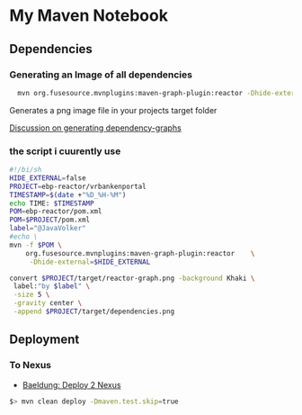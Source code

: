 # My Maven Notebook


## Dependencies

### Generating an Image of all dependencies
```bash
  mvn org.fusesource.mvnplugins:maven-graph-plugin:reactor -Dhide-external=true
```
Generates a png image file in your projects target folder

[Discussion on generating dependency-graphs](https://stackoverflow.com/questions/4084669/how-to-generate-a-graph-of-the-dependency-between-all-modules-of-a-maven-project)

### the script i cuurently use
```bash
#!/bi/sh
HIDE_EXTERNAL=false
PROJECT=ebp-reactor/vrbankenportal
TIMESTAMP=$(date +"%D_%H-%M")
echo TIME: $TIMESTAMP
POM=ebp-reactor/pom.xml
POM=$PROJECT/pom.xml
label="@JavaVolker"
#echo \
mvn -f $POM \
	org.fusesource.mvnplugins:maven-graph-plugin:reactor	\
	 -Dhide-external=$HIDE_EXTERNAL

convert $PROJECT/target/reactor-graph.png -background Khaki \
 label:"by $label" \
 -size 5 \
 -gravity center \
 -append $PROJECT/target/dependencies.png
```
## Deployment

### To Nexus
* [Baeldung: Deploy 2 Nexus](http://www.baeldung.com/maven-deploy-nexus)
```bash
$> mvn clean deploy -Dmaven.test.skip=true
```
